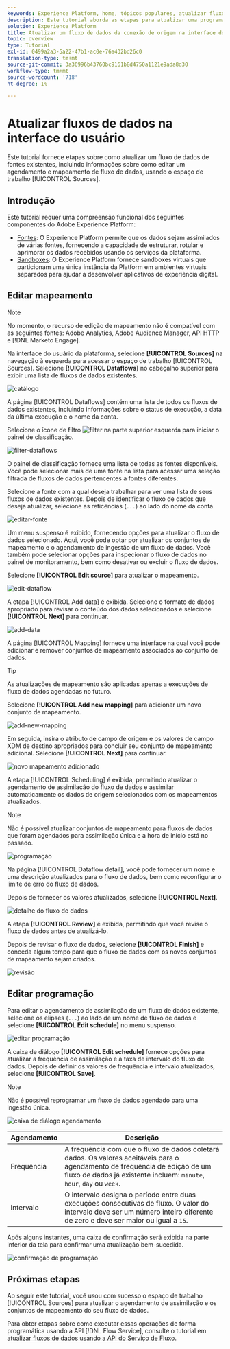 ```yaml
---
keywords: Experience Platform, home, tópicos populares, atualizar fluxos de dados, editar programação
description: Este tutorial aborda as etapas para atualizar uma programação de fluxo de dados, incluindo sua frequência de assimilação e taxa de intervalo, usando a área de trabalho Fontes .
solution: Experience Platform
title: Atualizar um fluxo de dados da conexão de origem na interface do usuário
topic: overview
type: Tutorial
exl-id: 0499a2a3-5a22-47b1-ac0e-76a432bd26c0
translation-type: tm+mt
source-git-commit: 3a36996b43760bc9161b8d4750a1121e9ada8d30
workflow-type: tm+mt
source-wordcount: '718'
ht-degree: 1%

---
```


# Atualizar fluxos de dados na interface do usuário

Este tutorial fornece etapas sobre como atualizar um fluxo de dados de fontes existentes, incluindo informações sobre como editar um agendamento e mapeamento de fluxo de dados, usando o espaço de trabalho [!UICONTROL Sources].

## Introdução

Este tutorial requer uma compreensão funcional dos seguintes componentes do Adobe Experience Platform:

- [Fontes](../../home.md): O Experience Platform permite que os dados sejam assimilados de várias fontes, fornecendo a capacidade de estruturar, rotular e aprimorar os dados recebidos usando os serviços da plataforma.
- [Sandboxes](../../../sandboxes/home.md): O Experience Platform fornece sandboxes virtuais que particionam uma única instância da Platform em ambientes virtuais separados para ajudar a desenvolver aplicativos de experiência digital.

## Editar mapeamento

>[!NOTE]
>
>No momento, o recurso de edição de mapeamento não é compatível com as seguintes fontes: Adobe Analytics, Adobe Audience Manager, API HTTP e [!DNL Marketo Engage].

Na interface do usuário da plataforma, selecione **[!UICONTROL Sources]** na navegação à esquerda para acessar o espaço de trabalho [!UICONTROL Sources]. Selecione **[!UICONTROL Dataflows]** no cabeçalho superior para exibir uma lista de fluxos de dados existentes.

![catálogo](../../images/tutorials/update-dataflows/catalog.png)

A página [!UICONTROL Dataflows] contém uma lista de todos os fluxos de dados existentes, incluindo informações sobre o status de execução, a data da última execução e o nome da conta.

Selecione o ícone de filtro ![filter](../../images/tutorials/update/filter.png) na parte superior esquerda para iniciar o painel de classificação.

![filter-dataflows](../../images/tutorials/update-dataflows/filter-dataflows.png)

O painel de classificação fornece uma lista de todas as fontes disponíveis. Você pode selecionar mais de uma fonte na lista para acessar uma seleção filtrada de fluxos de dados pertencentes a fontes diferentes.

Selecione a fonte com a qual deseja trabalhar para ver uma lista de seus fluxos de dados existentes. Depois de identificar o fluxo de dados que deseja atualizar, selecione as reticências (`...`) ao lado do nome da conta.

![editar-fonte](../../images/tutorials/update-dataflows/edit-source.png)

Um menu suspenso é exibido, fornecendo opções para atualizar o fluxo de dados selecionado. Aqui, você pode optar por atualizar os conjuntos de mapeamento e o agendamento de ingestão de um fluxo de dados. Você também pode selecionar opções para inspecionar o fluxo de dados no painel de monitoramento, bem como desativar ou excluir o fluxo de dados.

Selecione **[!UICONTROL Edit source]** para atualizar o mapeamento.

![edit-dataflow](../../images/tutorials/update-dataflows/edit-dataflow.png)

A etapa [!UICONTROL Add data] é exibida. Selecione o formato de dados apropriado para revisar o conteúdo dos dados selecionados e selecione **[!UICONTROL Next]** para continuar.

![add-data](../../images/tutorials/update-dataflows/add-data.png)

A página [!UICONTROL Mapping] fornece uma interface na qual você pode adicionar e remover conjuntos de mapeamento associados ao conjunto de dados.

>[!TIP]
>
>As atualizações de mapeamento são aplicadas apenas a execuções de fluxo de dados agendadas no futuro.

Selecione **[!UICONTROL Add new mapping]** para adicionar um novo conjunto de mapeamento.

![add-new-mapping](../../images/tutorials/update-dataflows/add-new-mapping.png)

Em seguida, insira o atributo de campo de origem e os valores de campo XDM de destino apropriados para concluir seu conjunto de mapeamento adicional. Selecione **[!UICONTROL Next]** para continuar.

![novo mapeamento adicionado](../../images/tutorials/update-dataflows/new-mapping-added.png)

A etapa [!UICONTROL Scheduling] é exibida, permitindo atualizar o agendamento de assimilação do fluxo de dados e assimilar automaticamente os dados de origem selecionados com os mapeamentos atualizados.

>[!NOTE]
>
>Não é possível atualizar conjuntos de mapeamento para fluxos de dados que foram agendados para assimilação única e a hora de início está no passado.

![programação](../../images/tutorials/update-dataflows/scheduling.png)

Na página [!UICONTROL Dataflow detail], você pode fornecer um nome e uma descrição atualizados para o fluxo de dados, bem como reconfigurar o limite de erro do fluxo de dados.

Depois de fornecer os valores atualizados, selecione **[!UICONTROL Next]**.

![detalhe do fluxo de dados](../../images/tutorials/update-dataflows/dataflow-detail.png)

A etapa **[!UICONTROL Review]** é exibida, permitindo que você revise o fluxo de dados antes de atualizá-lo.

Depois de revisar o fluxo de dados, selecione **[!UICONTROL Finish]** e conceda algum tempo para que o fluxo de dados com os novos conjuntos de mapeamento sejam criados.

![revisão](../../images/tutorials/update-dataflows/review.png)

## Editar programação

Para editar o agendamento de assimilação de um fluxo de dados existente, selecione os elipses (`...`) ao lado de um nome de fluxo de dados e selecione **[!UICONTROL Edit schedule]** no menu suspenso.

![editar programação](../../images/tutorials/update-dataflows/edit-schedule.png)

A caixa de diálogo **[!UICONTROL Edit schedule]** fornece opções para atualizar a frequência de assimilação e a taxa de intervalo do fluxo de dados. Depois de definir os valores de frequência e intervalo atualizados, selecione **[!UICONTROL Save]**.

>[!NOTE]
>
>Não é possível reprogramar um fluxo de dados agendado para uma ingestão única.

![caixa de diálogo agendamento](../../images/tutorials/update-dataflows/schedule-dialog-box.png)

| Agendamento | Descrição |
| ---------- | ----------- |
| Frequência | A frequência com que o fluxo de dados coletará dados. Os valores aceitáveis para o agendamento de frequência de edição de um fluxo de dados já existente incluem: `minute`, `hour`, `day` ou `week`. |
| Intervalo | O intervalo designa o período entre duas execuções consecutivas de fluxo. O valor do intervalo deve ser um número inteiro diferente de zero e deve ser maior ou igual a `15`. |

Após alguns instantes, uma caixa de confirmação será exibida na parte inferior da tela para confirmar uma atualização bem-sucedida.

![confirmação de programação](../../images/tutorials/update-dataflows/schedule-confirm.png)

## Próximas etapas

Ao seguir este tutorial, você usou com sucesso o espaço de trabalho [!UICONTROL Sources] para atualizar o agendamento de assimilação e os conjuntos de mapeamento do seu fluxo de dados.

Para obter etapas sobre como executar essas operações de forma programática usando a API [!DNL Flow Service], consulte o tutorial em [atualizar fluxos de dados usando a API do Serviço de Fluxo](../../tutorials/api/update-dataflows.md).
